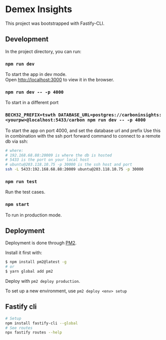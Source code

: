 # Demex Insights

This project was bootstrapped with Fastify-CLI.

## Development

In the project directory, you can run:

### `npm run dev`

To start the app in dev mode.\
Open [http://localhost:3000](http://localhost:3000) to view it in the browser.

### `npm run dev -- -p 4000`

To start in a different port

### `BECH32_PREFIX=tswth DATABASE_URL=postgres://carboninsights:<yourpw>@localhost:5433/carbon npm run dev -- -p 4000`
To start the app on port 4000, and set the database url and prefix
Use this in combination with the ssh port forward command to connect to a remote db via ssh:
```bash
# where:
# 192.168.68.88:20009 is where the db is hosted
# 5433 is the port on your local host
# ubuntu@203.118.10.75 -p 30000 is the ssh host and port
ssh -L 5433:192.168.68.88:20009 ubuntu@203.118.10.75 -p 30000
```

### `npm run test`

Run the test cases.

### `npm start`

To run in production mode.

## Deployment

Deployment is done through [PM2](https://pm2.keymetrics.io/docs/usage/pm2-doc-single-page/).

Install it first with:

```bash
$ npm install pm2@latest -g
# or
$ yarn global add pm2
```

Deploy with `pm2 deploy production`.

To set up a new environment, use `pm2 deploy <env> setup`

## Fastify cli
```bash
# Setup
npm install fastify-cli --global
# See routes
npx fastify routes --help
```
